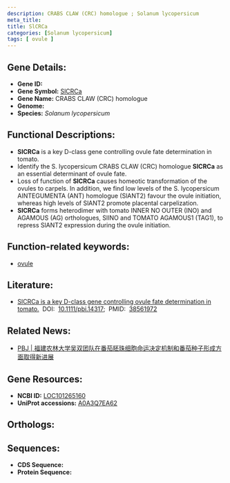 ```yaml
---
description: CRABS CLAW (CRC) homologue ; Solanum lycopersicum
meta_title:
title: SlCRCa
categories: [Solanum lycopersicum]
tags: [ ovule ]
---
```


## Gene Details:
- **Gene ID:** []()
- **Gene Symbol:** <u>SlCRCa</u>
- **Gene Name:**  CRABS CLAW (CRC) homologue
- **Genome:** []()
- **Species:** *Solanum lycopersicum*

## Functional Descriptions:
   - **SlCRCa** is a key D-class gene controlling ovule fate determination in tomato.
   - Identify the S. lycopersicum CRABS CLAW (CRC) homologue **SlCRCa** as an essential determinant of ovule fate.
   - Loss of function of **SlCRCa** causes homeotic transformation of the ovules to carpels. In addition, we find low levels of the S. lycopersicum AINTEGUMENTA (ANT) homologue (SlANT2) favour the ovule initiation, whereas high levels of SlANT2 promote placental carpelization.
   - **SlCRCa** forms heterodimer with tomato INNER NO OUTER (INO) and AGAMOUS (AG) orthologues, SlINO and TOMATO AGAMOUS1 (TAG1), to repress SlANT2 expression during the ovule initiation.

## Function-related keywords:
   - [ovule](/tags/ovule/)

## Literature:
   - [SlCRCa is a key D-class gene controlling ovule fate determination in tomato.](https://doi.org/10.1111/pbi.14317)&nbsp;&nbsp;DOI:&nbsp;&nbsp;[10.1111/pbi.14317](https://doi.org/10.1111/pbi.14317);&nbsp;&nbsp;PMID:&nbsp;&nbsp;[38561972](https://pubmed.ncbi.nlm.nih.gov/38561972/)

## Related News:
   - [PBJ | 福建农林大学吴双团队在番茄胚珠细胞命运决定机制和番茄种子形成方面取得新进展](https://mp.weixin.qq.com/s?__biz=Mzg3MDEwNDEyMg==&mid=2247565988&idx=1&sn=90c83f01b8dcd8c139a3688ad278e981&chksm=cf90090a8382a5079852568ebaa907929fc60e4c0d18e97f0b1fba0e2b459fa6973d67d6cde5&scene=27#wechat_redirect)

## Gene Resources:
- **NCBI ID:**  [LOC101265160](https://www.ncbi.nlm.nih.gov/gene/?term=LOC101265160)
- **UniProt accessions:**  [A0A3Q7EA62](https://www.uniprot.org/uniprotkb/A0A3Q7EA62/entry)

## Orthologs:

## Sequences:
- **CDS Sequence:**
- **Protein Sequence:**
